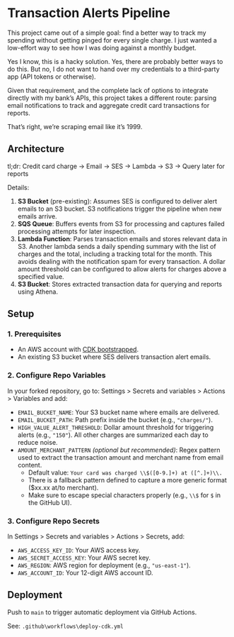 # Transaction Alerts Pipeline

This project came out of a simple goal: find a better way to track my spending without getting pinged for every single charge. I just wanted a low-effort way to see how I was doing against a monthly budget.

Yes I know, this is a hacky solution. Yes, there are probably better ways to do this. But no, I do not want to hand over my credentials to a third-party app (API tokens or otherwise).

Given that requirement, and the complete lack of options to integrate directly with my bank’s APIs, this project takes a different route: parsing email notifications to track and aggregate credit card transactions for reports.

That’s right, we’re scraping email like it’s 1999.

## Architecture

tl;dr: Credit card charge -> Email -> SES -> Lambda -> S3 -> Query later for reports

Details:

1. **S3 Bucket** (pre-existing): Assumes SES is configured to deliver alert emails to an S3 bucket. S3 notifications trigger the pipeline when new emails arrive. 
2. **SQS Queue**: Buffers events from S3 for processing and captures failed processing attempts for later inspection.
3. **Lambda Function**: Parses transaction emails and stores relevant data in S3. Another lambda sends a daily spending summary with the list of charges and the total, including a tracking total for the month. This avoids dealing with the notification spam for every transaction. A dollar amount threshold can be configured to allow alerts for charges above a specified value. 
4. **S3 Bucket**: Stores extracted transaction data for querying and reports using Athena.

## Setup

### 1. Prerequisites

- An AWS account with [CDK bootstrapped](https://docs.aws.amazon.com/cdk/v2/guide/bootstrapping.html).
- An existing S3 bucket where SES delivers transaction alert emails.

### 2. Configure Repo Variables
In your forked repository, go to: Settings > Secrets and variables > Actions > Variables and add:

- `EMAIL_BUCKET_NAME`: Your S3 bucket name where emails are delivered.
- `EMAIL_BUCKET_PATH`: Path prefix inside the bucket (e.g., `"charges/"`).
- `HIGH_VALUE_ALERT_THRESHOLD`: Dollar amount threshold for triggering alerts (e.g., `"150"`). All other charges are summarized each day to reduce noise.
- `AMOUNT_MERCHANT_PATTERN` *(optional but recommended)*: Regex pattern used to extract the transaction amount and merchant name from email content.
    - Default value: `Your card was charged \\$([0-9.]+) at ([^.]+)\\.`
    - There is a fallback pattern defined to capture a more generic format ($xx.xx at/to merchant).
    - Make sure to escape special characters properly (e.g., `\\$` for `$` in the GitHub UI).

### 3. Configure Repo Secrets
In Settings > Secrets and variables > Actions > Secrets, add:

- `AWS_ACCESS_KEY_ID`: Your AWS access key.
- `AWS_SECRET_ACCESS_KEY`: Your AWS secret key.
- `AWS_REGION`: AWS region for deployment (e.g., `"us-east-1"`).
- `AWS_ACCOUNT_ID`: Your 12-digit AWS account ID.

## Deployment

Push to `main` to trigger automatic deployment via GitHub Actions.

See: `.github\workflows\deploy-cdk.yml`
